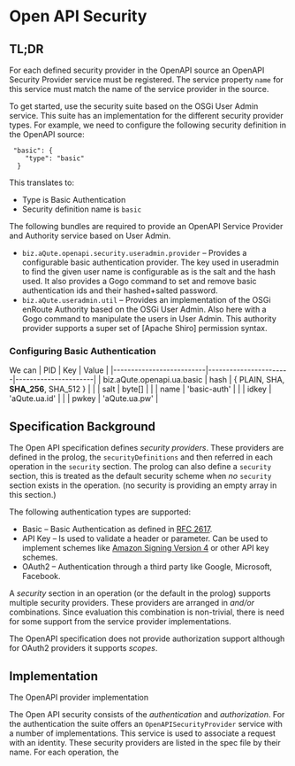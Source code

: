 
# Open API Security

## TL;DR

For each defined security provider in the OpenAPI source an OpenAPI Security Provider service must be registered. The service property `name` for this service must match the name of the service provider in the source.

To get started, use the security suite based on the OSGi User Admin service. This suite has an implementation for the different security provider types. For example, we need to configure the following security definition in the OpenAPI source:

     "basic": {
        "type": "basic"
      }
 
This translates to:

* Type is Basic Authentication
* Security definition name is `basic`

The following bundles are required to provide an OpenAPI Service Provider and Authority service based on User Admin.

* `biz.aQute.openapi.security.useradmin.provider` – Provides a configurable basic authentication provider. The key used in useradmin to find the given user name is configurable as is the salt and the hash used. It also provides a Gogo command to set and remove basic authentication ids and their hashed+salted password.
* `biz.aQute.useradmin.util` – Provides an implementation of the OSGi enRoute Authority based on the OSGi User Admin. Also here with a Gogo command to manipulate the users in User Admin. This authority provider supports a super set of [Apache Shiro] permission syntax.

### Configuring Basic Authentication



We can 
| PID                      | Key                   | Value                |
|--------------------------|-----------------------|----------------------|
| biz.aQute.openapi.ua.basic  | hash                  | { PLAIN, SHA, **SHA_256**,  SHA_512 } |
|                          | salt                  | byte[]               |
|                          | name                  | 'basic-auth'         |
|                          | idkey                 | 'aQute.ua.id'        |
|                          | pwkey                 | 'aQute.ua.pw'        |






## Specification Background

The Open API specification defines _security providers_. These providers are defined in the prolog, the `securityDefinitions` and then referred in each operation in the `security` section. The prolog can also define a `security` section, this is treated as the default security scheme when _no_ `security` section exists in the operation. (no security is providing an empty array in this section.)

The following authentication types are supported:

* Basic – Basic Authentication as defined in [RFC 2617]. 
* API Key – Is used to validate a header or parameter. Can be used to implement schemes like  [Amazon Signing Version 4] or other API key schemes.
* OAuth2 – Authentication through a third party like Google, Microsoft, Facebook. 

A _security_ section in an operation (or the default in the prolog) supports multiple security providers. These providers are arranged in _and/or_ combinations. Since evaluation this combination is non-trivial, there is need for some support from the service provider implementations. 

The OpenAPI specification does not provide authorization support although for OAuth2 providers it supports _scopes_. 

## Implementation

The OpenAPI provider implementation 



The Open API security consists of the _authentication_ and _authorization_. For the authentication the suite offers an `OpenAPISecurityProvider` service with a number of implementations. This service is used to associate a request with an identity. These security providers are listed in the spec file by their name. For each operation, the 



[RFC 2617]: https://www.ietf.org/rfc/rfc2617.txt
[Amazon Signing Version 4]: http://docs.aws.amazon.com/general/latest/gr/signature-version-4.html
